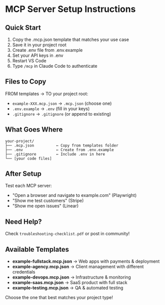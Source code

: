 # MCP Server Setup Instructions

## Quick Start

1. Copy the .mcp.json template that matches your use case
2. Save it in your project root
3. Create .env file from .env.example
4. Set your API keys in .env
5. Restart VS Code
6. Type `/mcp` in Claude Code to authenticate

## Files to Copy

FROM templates → TO your project root:
- `example-XXX.mcp.json` → `.mcp.json` (choose one)
- `.env.example` → `.env` (fill in your keys)
- `.gitignore` → `.gitignore` (or append to existing)

## What Goes Where

```
your-project/
├── .mcp.json          ← Copy from templates folder
├── .env               ← Create from .env.example
├── .gitignore         ← Include .env in here
└── [your code files]
```

## After Setup

Test each MCP server:
- "Open a browser and navigate to example.com"  (Playwright)
- "Show me test customers"                      (Stripe)
- "Show me open issues"                         (Linear)

## Need Help?

Check `troubleshooting-checklist.pdf` or post in community!

## Available Templates

- **example-fullstack.mcp.json** → Web apps with payments & deployment
- **example-agency.mcp.json** → Client management with different credentials
- **example-devops.mcp.json** → Infrastructure & monitoring
- **example-saas.mcp.json** → SaaS product with full stack
- **example-testing.mcp.json** → QA & automated testing

Choose the one that best matches your project type!
